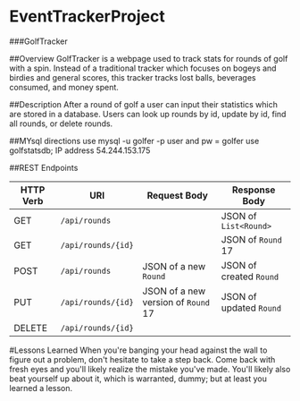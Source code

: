 # EventTrackerProject
###GolfTracker

##Overview
GolfTracker is a webpage used to track stats for rounds of golf with a spin. Instead of a traditional tracker which focuses on bogeys and birdies and general scores, this tracker tracks lost balls, beverages consumed, and money spent.

##Description
After a round of golf a user can input their statistics which are stored in a database.
Users can look up rounds by id, update by id, find all rounds, or delete rounds.

##MYsql directions
use mysql -u golfer -p
user and pw = golfer
use golfstatsdb;
IP address 54.244.153.175

##REST Endpoints

| HTTP Verb | URI                  | Request Body | Response Body |
|-----------|----------------------|--------------|---------------|
| GET       | `/api/rounds`    |              | JSON of `List<Round>` |
| GET       | `/api/rounds/{id}` |              | JSON of `Round` 17 |
| POST      | `/api/rounds`    | JSON of a new `Round` | JSON of created `Round` |
| PUT       | `/api/rounds/{id}` | JSON of a new version of `Round` 17 | JSON of updated `Round` |
| DELETE    | `/api/rounds/{id}` |              | |

#Lessons Learned
When you're banging your head against the wall to figure out a problem, don't hesitate to take a step back. Come back with fresh eyes and you'll likely realize the mistake you've made. You'll likely also beat yourself up about it, which is warranted, dummy; but at least you learned a lesson.
